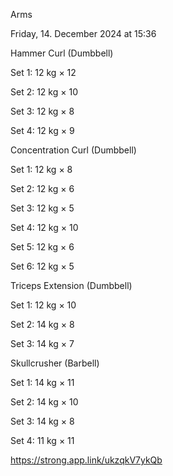 Arms

Friday, 14. December 2024 at 15:36

Hammer Curl (Dumbbell)

Set 1: 12 kg × 12

Set 2: 12 kg × 10

Set 3: 12 kg × 8

Set 4: 12 kg × 9

Concentration Curl (Dumbbell)

Set 1: 12 kg × 8

Set 2: 12 kg × 6

Set 3: 12 kg × 5

Set 4: 12 kg × 10

Set 5: 12 kg × 6

Set 6: 12 kg × 5

Triceps Extension (Dumbbell)

Set 1: 12 kg × 10

Set 2: 14 kg × 8

Set 3: 14 kg × 7

Skullcrusher (Barbell)

Set 1: 14 kg × 11

Set 2: 14 kg × 10

Set 3: 14 kg × 8

Set 4: 11 kg × 11

 <https://strong.app.link/ukzqkV7ykQb>
